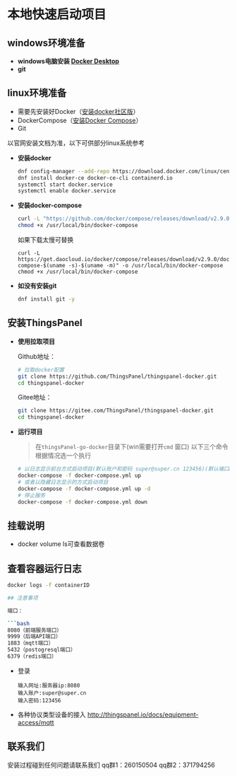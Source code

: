 # 本地快速启动项目

## windows环境准备

- **windows电脑安装 [Docker Desktop](https://www.docker.com/products/docker-desktop)**
- **git**


## linux环境准备
* 需要先安装好Docker（[安装docker社区版](https://docs.docker.com/engine/installation/)）
* DockerCompose（[安装Docker Compose](https://docs.docker.com/compose/install/)）
* Git

以官网安装文档为准，以下可供部分linux系统参考
- **安装docker**

    ```bash
    dnf config-manager --add-repo https://download.docker.com/linux/centos/docker-ce.repo
    dnf install docker-ce docker-ce-cli containerd.io
    systemctl start docker.service
    systemctl enable docker.service
    ```

- **安装docker-compose**

    ```bash
    curl -L "https://github.com/docker/compose/releases/download/v2.9.0/docker-compose-$(uname -s)-$(uname -m)" -o /usr/local/bin/docker-compose
    chmod +x /usr/local/bin/docker-compose
    ```
    如果下载太慢可替换
    ```
    curl -L https://get.daocloud.io/docker/compose/releases/download/v2.9.0/docker-compose-$(uname -s)-$(uname -m)" -o /usr/local/bin/docker-compose
    chmod +x /usr/local/bin/docker-compose
    ```

- **如没有安装git**

    ```bash
    dnf install git -y
    ```
## 安装ThingsPanel
- **使用拉取项目**
  
    Github地址：
    ```bash
    # 拉取docker配置
    git clone https://github.com/ThingsPanel/thingspanel-docker.git
    cd thingspanel-docker
    ```
    Gitee地址：
    ```bash
    git clone https://gitee.com/ThingsPanel/thingspanel-docker.git
    cd thingspanel-docker
    ```
- **运行项目**

    > 在`thingsPanel-go-docker`目录下(win需要打开`cmd` 窗口)
    以下三个命令根据情况选一个执行
    ```bash
    # 以日志显示前台方式启动项目(默认账户和密码 super@super.cn 123456)(默认端口8080)
    docker-compose -f docker-compose.yml up
    # 或者以隐藏日志显示的方式启动项目
    docker-compose -f docker-compose.yml up -d
    # 停止服务
    docker-compose -f docker-compose.yml down
    ```

## 挂载说明

- docker volume ls可查看数据卷

## 查看容器运行日志

```bash showLineNumbers
docker logs -f containerID

## 注意事项

端口：

```bash
8080（前端服务端口）
9999（后端API端口）
1883（mqtt端口）
5432（postogresql端口）
6379（redis端口）
```
- 登录

    ```
    输入网址:服务器ip:8080
    输入账户:super@super.cn
    输入密码:123456
    ```
- 各种协议类型设备的接入
    http://thingspanel.io/docs/equipment-access/mqtt


## 联系我们
安装过程碰到任何问题请联系我们
qq群1：260150504 
qq群2：371794256

